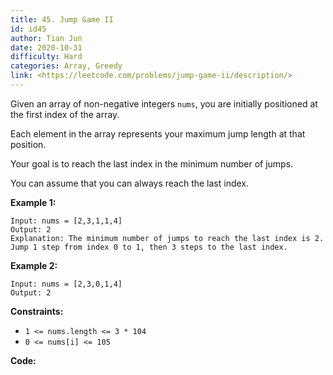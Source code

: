 ```yaml
---
title: 45. Jump Game II
id: id45
author: Tian Jun
date: 2020-10-31
difficulty: Hard
categories: Array, Greedy
link: <https://leetcode.com/problems/jump-game-ii/description/>
---
```


Given an array of non-negative integers `nums`, you are initially positioned
at the first index of the array.

Each element in the array represents your maximum jump length at that
position.

Your goal is to reach the last index in the minimum number of jumps.

You can assume that you can always reach the last index.



**Example 1:**
            
	Input: nums = [2,3,1,1,4]    
	Output: 2    
	Explanation: The minimum number of jumps to reach the last index is 2. Jump 1 step from index 0 to 1, then 3 steps to the last index.    

**Example 2:**
            
	Input: nums = [2,3,0,1,4]    
	Output: 2    



**Constraints:**

  * `1 <= nums.length <= 3 * 104`
  * `0 <= nums[i] <= 105`


**Code:**
